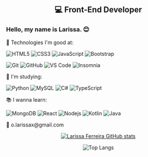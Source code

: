  <h2 align="center">💻 Front-End Developer</h2> 

<h3>Hello, my name is Larissa. 😊</h3>

<p>🌟 Technologies I'm good at: </p>
 
![HTML5](https://img.shields.io/badge/-HTML5-E34F26?style=flat-square&logo=html5&logoColor=white)
![CSS3](https://img.shields.io/badge/CSS3-1572B6?style=for-the-badge&logo=css3&logoColor=white)
![JavaScript](https://img.shields.io/badge/-JavaScript-orange?style=flat-square&logo=javascript)
![Bootstrap](https://img.shields.io/badge/-Bootstrap-563D7C?style=flat-square&logo=bootstrap)
 
 ![Git](https://img.shields.io/badge/-Git-black?style=flat-square&logo=git)
 ![GitHub](https://img.shields.io/badge/-GitHub-181717?style=flat-square&logo=github)
 ![VS Code](https://img.shields.io/badge/-VS%20Code-007ACC?style=flat-square&logo=visual-studio-code)
 ![Insomnia](https://img.shields.io/badge/Insomnia-purple?style=flat-square&logo=insomnia)
 

🌱 I'm studying:

![Python](https://img.shields.io/badge/-Python-FFFF00?style=flat-square&logo=Python)
![MySQL](https://img.shields.io/badge/-MySQL-191970?style=flat-square&logo=mysql)
![C#](https://img.shields.io/badge/-Csharp-00599C?style=flat-square&logo=csharp)
![TypeScript](https://img.shields.io/badge/-TypeScript-black?style=flat-square&logo=typescript)

📚 I wanna learn:
 
![MongoDB](https://img.shields.io/badge/-MongoDB-white?style=flat-square&logo=mongodb)
![React](https://img.shields.io/badge/-React-black?style=flat-square&logo=react)
![Nodejs](https://img.shields.io/badge/-Nodejs-white?style=flat-square&logo=Node.js)
![Kotlin]( https://img.shields.io/badge/Kotlin-darkgreen?style=flat-square&logo=kotlin)
![Java](https://img.shields.io/badge/-java-red?style=flat-square&logo=java)

 
<p>📧 o.larissax@gmail.com</p>

<div align="center">
  
  [![Larissa Ferreira GitHub stats](https://github-readme-stats.vercel.app/api?username=redpyxel&show_icons=true&theme=midnight-purple)](https://github.com/anuraghazra/github-readme-stats)
 
 ![Top Langs](https://github-readme-stats.vercel.app/api/top-langs/?username=redpyxel&layout=compact&theme=midnight-purple)
  
</div>

<!--
**redpyxel/redpyxel** is a ✨ _special_ ✨ repository because its `README.md` (this file) appears on your GitHub profile.

Here are some ideas to get you started:

- 🔭 I’m currently working on ...
- 🌱 I’m currently learning ...
- 👯 I’m looking to collaborate on ...
- 🤔 I’m looking for help with ...
- 💬 Ask me about ...
- 📫 How to reach me: ...
- 😄 Pronouns: ...
- ⚡ Fun fact: ...
-->
